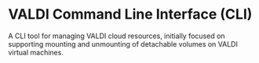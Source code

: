# VALDI Command Line Interface (CLI)

A CLI tool for managing VALDI cloud resources, initially focused on supporting mounting and unmounting of detachable 
volumes on VALDI virtual machines.